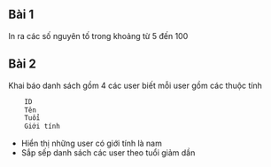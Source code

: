 ## Bài 1
In ra các số nguyên tố trong khoảng từ 5 đến 100

## Bài 2

Khai báo danh sách gồm 4 các user biết mỗi user gồm các thuộc tính 
```python
    ID
    Tên
    Tuổi
    Giới tính 
```

- Hiển thị những user có giới tính là nam
- Sắp sếp danh sách các user theo tuổi giảm dần



